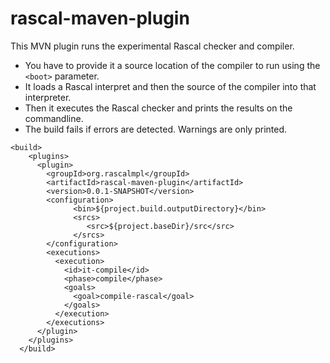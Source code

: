 # rascal-maven-plugin

This MVN plugin runs the experimental Rascal checker and compiler.

* You have to provide it a source location of the compiler to run using the `<boot>` parameter. 
* It loads a Rascal interpret and then the source of the compiler into that interpreter.
* Then it executes the Rascal checker and prints the results on the commandline. 
* The build fails if errors are detected. Warnings are only printed.

```
<build>
    <plugins>
      <plugin>
        <groupId>org.rascalmpl</groupId>
        <artifactId>rascal-maven-plugin</artifactId>
        <version>0.0.1-SNAPSHOT</version>
        <configuration>
              <bin>${project.build.outputDirectory}</bin>
              <srcs>
                 <src>${project.baseDir}/src</src>
              </srcs>
        </configuration>
        <executions>
          <execution>
            <id>it-compile</id>
            <phase>compile</phase>
            <goals>
              <goal>compile-rascal</goal>
            </goals>
          </execution>
        </executions>
      </plugin>
    </plugins>
  </build>
```

